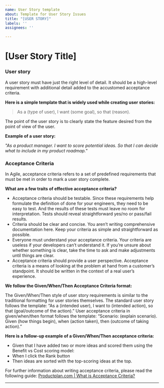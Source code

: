 ```yaml
---
name: User Story template
about: Template for User Story Issues
title: "[USER STORY]"
labels: ''
assignees: ''

---
```


[User Story Title]
===

### User story

A user story must have just the right level of detail. It should be a high-level requirement with additional detail added to the accustomed acceptance criteria.

**Here is a simple template that is widely used while creating user stories:**

> As a (type of user), I want (some goal), so that (reason).

The point of the user story is to clearly state the feature desired from the point of view of the user.

**Example of a user story:**

_"As a product manager. I want to score potential ideas. So that I can decide what to include in my product roadmap."_

### Acceptance Criteria

In Agile, acceptance criteria refers to a set of predefined requirements that must be met in order to mark a user story complete.

**What are a few traits of effective acceptance criteria?**
- Acceptance criteria should be testable. Since these requirements help formulate the definition of done for your engineers, they need to be easy to test. And the results of these tests must leave no room for interpretation. Tests should reveal straightforward yes/no or pass/fail results.
- Criteria should be clear and concise. You aren’t writing comprehensive documentation here. Keep your criteria as simple and straightforward as possible.
- Everyone must understand your acceptance criteria. Your criteria are useless if your developers can’t understand it. If you’re unsure about whether something is clear, take the time to ask and make adjustments until things are clear.
- Acceptance criteria should provide a user perspective. Acceptance criteria is a means of looking at the problem at hand from a customer’s standpoint. It should be written in the context of a real user’s experience.

**We follow the **Given/When/Then** Acceptance Criteria format:**

The Given/When/Then style of user story requirements is similar to the traditional formatting for user stories themselves. The standard user story follows the template: “As a (intended user), I want to (intended action), so that (goal/outcome of the action).” User acceptance criteria in given/when/then format follows the template: “Scenario: (explain scenario). Given (how things begin), when (action taken), then (outcome of taking action).”

**Here is a follow-up example of a Given/When/Then acceptance criteria:**

- Given that I have added two or more ideas and scored them using the Benefit vs Cost scoring model:
- When I click the Rank button
- Then ideas are sorted with the top-scoring ideas at the top.

For further information about writing acceptance criteria, please read the following guide:
[Productplan.com | What is Acceptance Criteria?](https://www.productplan.com/glossary/acceptance-criteria/)

___
